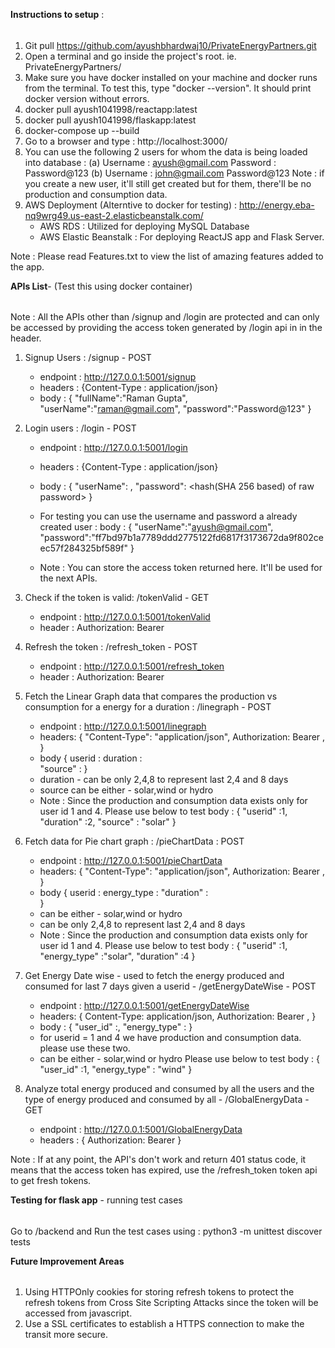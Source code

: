 **Instructions to setup** :

######

1. Git pull https://github.com/ayushbhardwaj10/PrivateEnergyPartners.git
2. Open a terminal and go inside the project's root. ie. PrivateEnergyPartners/
3. Make sure you have docker installed on your machine and docker runs from the terminal. To test this, type "docker --version". It should print docker version without errors.
4. docker pull ayush1041998/reactapp:latest
5. docker pull ayush1041998/flaskapp:latest
6. docker-compose up --build
7. Go to a browser and type : http://localhost:3000/
8. You can use the following 2 users for whom the data is being loaded into database :
   (a) Username : ayush@gmail.com Password : Password@123
   (b) Username : john@gmail.com Password@123
   Note : if you create a new user, it'll still get created but for them, there'll be no production and consumption data.
9. AWS Deployment (Alterntive to docker for testing) : http://energy.eba-nq9wrg49.us-east-2.elasticbeanstalk.com/
   - AWS RDS : Utilized for deploying MySQL Database
   - AWS Elastic Beanstalk : For deploying ReactJS app and Flask Server.

Note : Please read Features.txt to view the list of amazing features added to the app.

**APIs List**- (Test this using docker container)

######

Note : All the APIs other than /signup and /login are protected and can only be accessed by providing the access token generated by /login api in in the header.

1. Signup Users : /signup - POST
   - endpoint : http://127.0.0.1:5001/signup
   - headers : {Content-Type : application/json}
   - body : {
     "fullName":"Raman Gupta",
     "userName":"raman@gmail.com",
     "password":"Password@123"
     }
2. Login users : /login - POST

   - endpoint : http://127.0.0.1:5001/login
   - headers : {Content-Type : application/json}
   - body : {
     "userName": <userName of user>,
     "password": <hash(SHA 256 based) of raw password>
     }

   - For testing you can use the username and password a already created user :
     body : {
     "userName":"ayush@gmail.com",
     "password":"ff7bd97b1a7789ddd2775122fd6817f3173672da9f802ceec57f284325bf589f"
     }

   - Note : You can store the access token returned here. It'll be used for the next APIs.

3. Check if the token is valid: /tokenValid - GET

   - endpoint : http://127.0.0.1:5001/tokenValid
   - header : Authorization: Bearer <access token>

4. Refresh the token : /refresh_token - POST

   - endpoint : http://127.0.0.1:5001/refresh_token
   - header : Authorization: Bearer <access token>

5. Fetch the Linear Graph data that compares the production vs consumption for a energy for a duration : /linegraph - POST
   - endpoint : http://127.0.0.1:5001/linegraph
   - headers: {
     "Content-Type": "application/json",
     Authorization: Bearer <Access token>,
     }
   - body
     {
     userid : <userid>
     duration : <duration>  
     "source" : <energy source>
     }
   - duration - can be only 2,4,8 to represent last 2,4 and 8 days
   - source can be either - solar,wind or hydro
   - Note : Since the production and consumption data exists only for user id 1 and 4. Please use below to test
     body : {
     "userid" :1,
     "duration" :2,
     "source" : "solar"
     }
6. Fetch data for Pie chart graph : /pieChartData : POST

   - endpoint : http://127.0.0.1:5001/pieChartData
   - headers: {
     "Content-Type": "application/json",
     Authorization: Bearer <Access token>,
     }
   - body
     {
     userid : <userid>
     energy_type : <energy source>
     "duration" : <duration>  
      }
   - can be either - solar,wind or hydro
   - can be only 2,4,8 to represent last 2,4 and 8 days
   - Note : Since the production and consumption data exists only for user id 1 and 4. Please use below to test
     body : {
     "userid" :1,
     "energy_type" :"solar",
     "duration" :4
     }

7. Get Energy Date wise - used to fetch the energy produced and consumed for last 7 days given a userid - /getEnergyDateWise - POST

   - endpoint : http://127.0.0.1:5001/getEnergyDateWise
   - headers: {
     Content-Type: application/json,
     Authorization: Bearer <Access token>,
     }
   - body : {
     "user_id" :<user id>,
     "energy_type" : <energy source>
     }
   - for userid = 1 and 4 we have production and consumption data. please use these two.
   - can be either - solar,wind or hydro
     Please use below to test
     body : {
     "user_id" :1,
     "energy_type" : "wind"
     }

8. Analyze total energy produced and consumed by all the users and the type of energy produced and consumed by all - /GlobalEnergyData - GET
   - endpoint : http://127.0.0.1:5001/GlobalEnergyData
   - headers : { Authorization: Bearer <Access token>}

Note : If at any point, the API's don't work and return 401 status code, it means that the access token has expired, use the /refresh_token token api to get fresh tokens.

**Testing for flask app** - running test cases

######

Go to /backend and Run the test cases using : python3 -m unittest discover tests

**Future Improvement Areas**

######

1. Using HTTPOnly cookies for storing refresh tokens to protect the refresh tokens from Cross Site Scripting Attacks since the token will be accessed from javascript.
2. Use a SSL certificates to establish a HTTPS connection to make the transit more secure.
